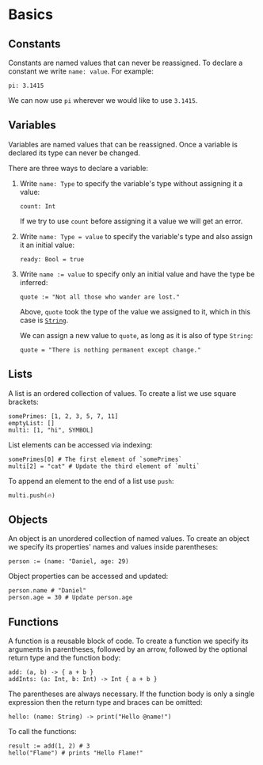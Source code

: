 # Basics

## Constants

Constants are named values that can never be reassigned.
To declare a constant we write `name: value`. For example:

```flame
pi: 3.1415
```

We can now use `pi` wherever we would like to use `3.1415`.

## Variables

Variables are named values that can be reassigned.
Once a variable is declared its type can never be changed.

There are three ways to declare a variable:

1. Write `name: Type` to specify the variable's type without assigning it a value:

    ```flame
    count: Int
    ```

    If we try to use `count` before assigning it a value we will get an error.

2. Write `name: Type = value` to specify the variable's type and also assign it an initial value:

    ```flame
    ready: Bool = true
    ```

3. Write `name := value` to specify only an initial value and have the type be inferred:

    ```flame
    quote := "Not all those who wander are lost."
    ```

    Above, `quote` took the type of the value we assigned to it, which in this case is [`String`](https://en.wikipedia.org/wiki/String_(computer_science)).

    We can assign a new value to `quote`, as long as it is also of type `String`:

    ```flame
    quote = "There is nothing permanent except change."
    ```

## Lists

A list is an ordered collection of values.
To create a list we use square brackets:

```flame
somePrimes: [1, 2, 3, 5, 7, 11]
emptyList: []
multi: [1, "hi", SYMBOL]
```

List elements can be accessed via indexing:

```flame
somePrimes[0] # The first element of `somePrimes`
multi[2] = "cat" # Update the third element of `multi`
```

To append an element to the end of a list use `push`:

```flame
multi.push(🔥)
```

## Objects

An object is an unordered collection of named values.
To create an object we specify its properties' names and values inside parentheses:

```flame
person := (name: "Daniel, age: 29)
```

Object properties can be accessed and updated:

```flame
person.name # "Daniel"
person.age = 30 # Update person.age
```

## Functions

A function is a reusable block of code.
To create a function we specify its arguments in parentheses, followed by an arrow, followed by the optional return type and the function body:

```flame
add: (a, b) -> { a + b }
addInts: (a: Int, b: Int) -> Int { a + b }
```

The parentheses are always necessary.
If the function body is only a single expression then the return type and braces can be omitted:

```flame
hello: (name: String) -> print("Hello @name!")
```

To call the functions:

```flame
result := add(1, 2) # 3
hello("Flame") # prints "Hello Flame!"
```
